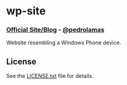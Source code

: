 # wp-site

### [Official Site/Blog][1] - [@pedrolamas][2]

Website resembling a Windows Phone device.

## License

See the [LICENSE.txt][3] file for details.

[1]: http://www.pedrolamas.com
[2]: http://twitter.com/pedrolamas
[3]: http://pedrolamas.github.com/wp-site/LICENSE.txt "License"